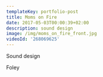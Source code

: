```yaml
---
templateKey: portfolio-post
title: Moms on Fire
date: 2017-05-03T00:00:39+02:00
description: sound design
image: /img/moms_on_fire_front.jpg
videoId: '268069625'
---
```

Sound design

Foley
